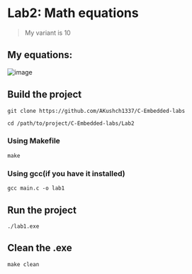 # Lab2: Math equations

> My variant is 10

## My equations: 

![image](https://github.com/AKushch1337/C-Embedded-labs/assets/89732075/2c7ff739-4279-4bf5-9651-2c87dde133bc)

## Build the project

```
git clone https://github.com/AKushch1337/C-Embedded-labs
```

```
cd /path/to/project/C-Embedded-labs/Lab2
```

### Using Makefile

```
make
```

### Using gcc(if you have it installed)

```
gcc main.c -o lab1
```

## Run the project

```
./lab1.exe
```

## Clean the .exe

```
make clean
```
